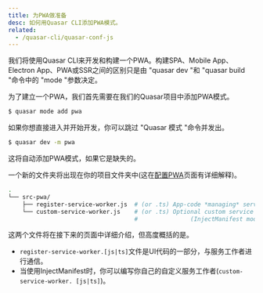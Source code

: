 ```yaml
---
title: 为PWA做准备
desc: 如何用Quasar CLI添加PWA模式。
related:
  - /quasar-cli/quasar-conf-js
---
```


我们将使用Quasar CLI来开发和构建一个PWA。构建SPA、Mobile App、Electron App、PWA或SSR之间的区别只是由 "quasar dev "和 "quasar build "命令中的 "mode "参数决定。

为了建立一个PWA，我们首先需要在我们的Quasar项目中添加PWA模式。

```bash
$ quasar mode add pwa
```

如果你想直接进入并开始开发，你可以跳过 "Quasar 模式 "命令并发出。

```bash
$ quasar dev -m pwa
```

这将自动添加PWA模式，如果它是缺失的。

一个新的文件夹将出现在你的项目文件夹中(这在[配置PWA](/quasar-cli/developing-pwa/configuring-pwa)页面有详细解释)。

```bash
.
└── src-pwa/
    ├── register-service-worker.js  # (or .ts) App-code *managing* service worker
    └── custom-service-worker.js    # (or .ts) Optional custom service worker file
                                    #               (InjectManifest mode ONLY)
```

这两个文件将在接下来的页面中详细介绍，但高度概括的是。

* `register-service-worker.[js|ts]`文件是UI代码的一部分，与服务工作者进行通信。
* 当使用InjectManifest时，你可以编写你自己的自定义服务工作者(`custom-service-worker. [js|ts]`)。
